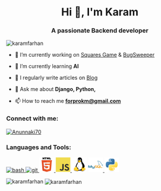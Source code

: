 <h1 align="center">Hi 👋, I'm Karam</h1>
<h3 align="center">A passionate Backend developer</h3>

<p align="left"> <img src="https://komarev.com/ghpvc/?username=karamfarhan&label=Profile%20views&color=0e75b6&style=flat" alt="karamfarhan" /> </p>

- 🔭 I’m currently working on [Squares Game](https://squaresggame-production.up.railway.app/) & [BugSweeper](https://bugsweeper.godi.se/)

- 🌱 I’m currently learning **AI**

- 📝 I regularly write articles on [Blog](https://medium.com/@Anunnaki7)

- 💬 Ask me about **Django, Python,**

- 📫 How to reach me **forprokm@gmail.com**

<h3 align="left">Connect with me:</h3>
<p align="left">
<a href="https://x.com/Anunnaki70" target="blank"><img align="center" src="https://raw.githubusercontent.com/rahuldkjain/github-profile-readme-generator/master/src/images/icons/Social/twitter.svg" alt="Anunnaki70" height="30" width="40" /></a>
<!-- <a href="https://instagram.com/ogminight" target="blank"><img align="center" src="https://raw.githubusercontent.com/rahuldkjain/github-profile-readme-generator/master/src/images/icons/Social/instagram.svg" alt="ogminight" height="30" width="40" /></a>
<a href="https://discord.gg/minight_" target="blank"><img align="center" src="https://raw.githubusercontent.com/rahuldkjain/github-profile-readme-generator/master/src/images/icons/Social/discord.svg" alt="minight_" height="30" width="40" /></a> -->
</p>

<h3 align="left">Languages and Tools:</h3>
<p align="left"> <a href="https://www.gnu.org/software/bash/" target="_blank" rel="noreferrer"> <img src="https://www.vectorlogo.zone/logos/gnu_bash/gnu_bash-icon.svg" alt="bash" width="40" height="40"/> </a>  <a href="https://git-scm.com/" target="_blank" rel="noreferrer"> <img src="https://www.vectorlogo.zone/logos/git-scm/git-scm-icon.svg" alt="git" width="40" height="40"/> </a> <a href="https://www.w3.org/html/" target="_blank" rel="noreferrer"> <img src="https://raw.githubusercontent.com/devicons/devicon/master/icons/html5/html5-original-wordmark.svg" alt="html5" width="40" height="40"/> </a> <a href="https://developer.mozilla.org/en-US/docs/Web/JavaScript" target="_blank" rel="noreferrer"> <img src="https://raw.githubusercontent.com/devicons/devicon/master/icons/javascript/javascript-original.svg" alt="javascript" width="40" height="40"/> </a> <a rel="noreferrer"> <img src="https://raw.githubusercontent.com/devicons/devicon/master/icons/linux/linux-original.svg" alt="linux" width="40" height="40"/> </a> <a href="https://www.mysql.com/" target="_blank" rel="noreferrer"> <img src="https://raw.githubusercontent.com/devicons/devicon/master/icons/mysql/mysql-original-wordmark.svg" alt="mysql" width="40" height="40"/> </a> <a href="https://www.python.org" target="_blank" rel="noreferrer"> <img src="https://raw.githubusercontent.com/devicons/devicon/master/icons/python/python-original.svg" alt="python" width="40" height="40"/> </a> </p>

<p><img align="left" src="https://github-readme-stats.vercel.app/api/top-langs?username=karamfarhan&show_icons=true&locale=en&layout=compact" alt="karamfarhan" /></p>

<p>&nbsp;<img align="center" src="https://github-readme-stats.vercel.app/api?username=karamfarhan&show_icons=true&locale=en" alt="karamfarhan" /></p>
